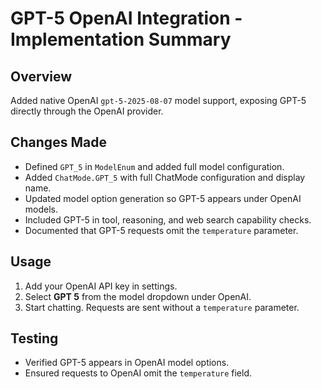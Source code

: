 # GPT-5 OpenAI Integration - Implementation Summary

## Overview

Added native OpenAI `gpt-5-2025-08-07` model support, exposing GPT-5 directly through the OpenAI provider.

## Changes Made

- Defined `GPT_5` in `ModelEnum` and added full model configuration.
- Added `ChatMode.GPT_5` with full ChatMode configuration and display name.
- Updated model option generation so GPT-5 appears under OpenAI models.
- Included GPT-5 in tool, reasoning, and web search capability checks.
- Documented that GPT-5 requests omit the `temperature` parameter.

## Usage

1. Add your OpenAI API key in settings.
2. Select **GPT 5** from the model dropdown under OpenAI.
3. Start chatting. Requests are sent without a `temperature` parameter.

## Testing

- Verified GPT-5 appears in OpenAI model options.
- Ensured requests to OpenAI omit the `temperature` field.
